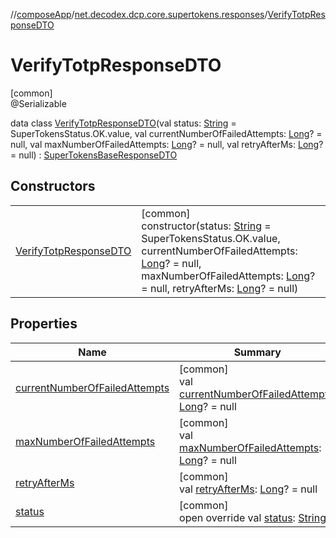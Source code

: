 //[composeApp](../../../index.md)/[net.decodex.dcp.core.supertokens.responses](../index.md)/[VerifyTotpResponseDTO](index.md)

# VerifyTotpResponseDTO

[common]\
@Serializable

data class [VerifyTotpResponseDTO](index.md)(val status: [String](https://kotlinlang.org/api/latest/jvm/stdlib/kotlin/-string/index.html) = SuperTokensStatus.OK.value, val currentNumberOfFailedAttempts: [Long](https://kotlinlang.org/api/latest/jvm/stdlib/kotlin/-long/index.html)? = null, val maxNumberOfFailedAttempts: [Long](https://kotlinlang.org/api/latest/jvm/stdlib/kotlin/-long/index.html)? = null, val retryAfterMs: [Long](https://kotlinlang.org/api/latest/jvm/stdlib/kotlin/-long/index.html)? = null) : [SuperTokensBaseResponseDTO](../-super-tokens-base-response-d-t-o/index.md)

## Constructors

| | |
|---|---|
| [VerifyTotpResponseDTO](-verify-totp-response-d-t-o.md) | [common]<br>constructor(status: [String](https://kotlinlang.org/api/latest/jvm/stdlib/kotlin/-string/index.html) = SuperTokensStatus.OK.value, currentNumberOfFailedAttempts: [Long](https://kotlinlang.org/api/latest/jvm/stdlib/kotlin/-long/index.html)? = null, maxNumberOfFailedAttempts: [Long](https://kotlinlang.org/api/latest/jvm/stdlib/kotlin/-long/index.html)? = null, retryAfterMs: [Long](https://kotlinlang.org/api/latest/jvm/stdlib/kotlin/-long/index.html)? = null) |

## Properties

| Name | Summary |
|---|---|
| [currentNumberOfFailedAttempts](current-number-of-failed-attempts.md) | [common]<br>val [currentNumberOfFailedAttempts](current-number-of-failed-attempts.md): [Long](https://kotlinlang.org/api/latest/jvm/stdlib/kotlin/-long/index.html)? = null |
| [maxNumberOfFailedAttempts](max-number-of-failed-attempts.md) | [common]<br>val [maxNumberOfFailedAttempts](max-number-of-failed-attempts.md): [Long](https://kotlinlang.org/api/latest/jvm/stdlib/kotlin/-long/index.html)? = null |
| [retryAfterMs](retry-after-ms.md) | [common]<br>val [retryAfterMs](retry-after-ms.md): [Long](https://kotlinlang.org/api/latest/jvm/stdlib/kotlin/-long/index.html)? = null |
| [status](status.md) | [common]<br>open override val [status](status.md): [String](https://kotlinlang.org/api/latest/jvm/stdlib/kotlin/-string/index.html) |
